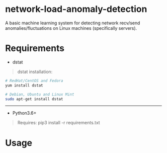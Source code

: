 # network-load-anomaly-detection
A basic machine learning system for detecting network recv/send anomalies/fluctuations on Linux machines (specifically servers).

# Requirements
- dstat
> dstat installation:
```sh
# RedHat/CentOS and Fedora
yum install dstat

# Debian, Ubuntu and Linux Mint
sudo apt-get install dstat
```
-------------------
- Python3.6+
> Requires: pip3 install -r requirements.txt

# Usage


